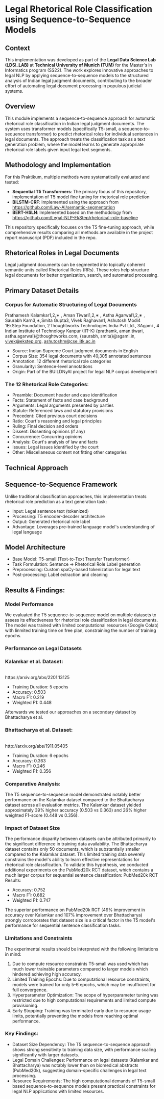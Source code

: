 # Legal Rhetorical Role Classification using Sequence-to-Sequence Models

## Context

This implementation was developed as part of the **Legal Data Science Lab (LDSI_LAB)** at **Technical University of Munich (TUM)** for the Master's in Informatics program (SS22). The work explores innovative approaches to legal NLP by applying sequence-to-sequence models to the structured analysis of Indian legal judgment documents, contributing to the broader effort of automating legal document processing in populous judicial systems.

## Overview

This module implements a sequence-to-sequence approach for automatic rhetorical role classification in Indian legal judgment documents. The system uses transformer models (specifically T5-small, a sequence-to-sequence transformer) to predict rhetorical roles for individual sentences in legal documents. The approach treats the classification task as a text generation problem, where the model learns to generate appropriate rhetorical role labels given input legal text segments.

## Methodology and Implementation

For this Praktikum, multiple methods were systematically evaluated and tested:

- **Sequential T5 Transformers**: The primary focus of this repository, implementation of T5 model fine tuning for rhetorical role prediction
- **BiLSTM-CRF**: Implemented using the approach from https://github.com/Law-AI/semantic-segmentation
- **BERT-HSLN**: Implemented based on the methodology from https://github.com/Legal-NLP-EkStep/rhetorical-role-baseline

This repository specifically focuses on the T5 fine-tuning approach, while comprehensive results comparing all methods are available in the project report manuscript (PDF) included in the repo.

## Rhetorical Roles in Legal Documents
Legal judgment documents can be segmented into topically coherent semantic units called Rhetorical Roles (RRs). These roles help structure legal documents for better organization, search, and automated processing.

## Primary Dataset Details

### Corpus for Automatic Structuring of Legal Documents
Prathamesh Kalamkar1,2,∗ 
, Aman Tiwari1,2,∗
, Astha Agarwal1,2,∗
, Saurabh Karn3,∗,Smita Gupta3, Vivek Raghavan1, Ashutosh Modi4
<br />
1EkStep Foundation, 2Thoughtworks Technologies India Pvt Ltd.,
3Agami , 4
Indian Institute of Technology Kanpur (IIT-K)
{prathamk, aman.tiwari, astha.agarwal}@thoughtworks.com,
{saurabh, smita}@agami.in, vivek@ekstep.org, ashutoshm@cse.iitk.ac.in

- Source: Indian Supreme Court judgment documents in English
- Corpus Size: 354 legal documents with 40,305 annotated sentences
- Annotation: 12 different rhetorical role categories
- Granularity: Sentence-level annotations
- Origin: Part of the BUILDNyAI project for legal NLP corpus development

### The 12 Rhetorical Role Categories:

- Preamble: Document header and case identification
- Facts: Statement of facts and case background
- Arguments: Legal arguments presented by parties
- Statute: Referenced laws and statutory provisions
- Precedent: Cited previous court decisions
- Ratio: Court's reasoning and legal principles
- Ruling: Final decision and orders
- Dissent: Dissenting opinions (if any)
- Concurrence: Concurring opinions
- Analysis: Court's analysis of law and facts
- Issues: Legal issues identified by the court
- Other: Miscellaneous content not fitting other categories


## Technical Approach
## Sequence-to-Sequence Framework
Unlike traditional classification approaches, this implementation treats rhetorical role prediction as a text generation task:

- Input: Legal sentence text (tokenized)
- Processing: T5 encoder-decoder architecture
- Output: Generated rhetorical role label
- Advantage: Leverages pre-trained language model's understanding of legal language

## Model Architecture

- Base Model: T5-small (Text-to-Text Transfer Transformer)
- Task Formulation: Sentence → Rhetorical Role Label generation
- Preprocessing: Custom spaCy-based tokenization for legal text
- Post-processing: Label extraction and cleaning

<!-- ## Features

- Domain-Specific Design: Tailored for Indian legal judgment documents
- Sentence-Level Classification: Processes individual sentences for fine-grained analysis
- Custom Legal Text Preprocessing: Handles legal document peculiarities
- Comprehensive Evaluation: Multi-metric assessment (weighted, macro, micro F1-scores)
- Modular Architecture: Clean separation of data handling, model operations, and training
- Flexible Configuration: Adjustable hyperparameters and model checkpoints -->

## Results \& Findings:
### Model Performance
We evaluated the T5 sequence-to-sequence model on multiple datasets to assess its effectiveness for rhetorical role classification in legal documents. The model was trained with limited computational resources (Google Colab) with linmited training time on free plan, constraining the number of training epochs.
### Performance on Legal Datasets
### Kalamkar et al. Dataset:
<br />
https://arxiv.org/abs/2201.13125

- Training Duration: 5 epochs
- Accuracy: 0.503
- Macro F1: 0.219
- Weighted F1: 0.448

Afterwards we tested our approaches on a secondary dataset by Bhattacharya et al.
### Bhattacharya et al. Dataset:
<br />
http://arxiv.org/abs/1911.05405

- Training Duration: 6 epochs
- Accuracy: 0.363
- Macro F1: 0.246
- Weighted F1: 0.356

### Comparative Analysis:
The T5 sequence-to-sequence model demonstrated notably better performance on the Kalamkar dataset compared to the Bhattacharya dataset across all evaluation metrics. The Kalamkar dataset yielded approximately 39% higher accuracy (0.503 vs 0.363) and 26% higher weighted F1-score (0.448 vs 0.356).
### Impact of Dataset Size
The performance disparity between datasets can be attributed primarily to the significant difference in training data availability. The Bhattacharya dataset contains only 50 documents, which is substantially smaller compared to the Kalamkar dataset. This limited training data severely constrains the model's ability to learn effective representations for rhetorical role classification.
To validate this hypothesis, we conducted additional experiments on the PubMed20k RCT dataset, which contains a much larger corpus for sequential sentence classification:
PubMed20k RCT Results:

- Accuracy: 0.752
- Macro F1: 0.682
- Weighted F1: 0.747

The superior performance on PubMed20k RCT (49% improvement in accuracy over Kalamkar and 107% improvement over Bhattacharya) strongly corroborates that dataset size is a critical factor in the T5 model's performance for sequential sentence classification tasks.

### Limitations and Constraints
The experimental results should be interpreted with the following limitations in mind:
1. Due to compute resource constraints T5-small was used which has much lower trainable parameters compared to larger models which hindered achieving high accuracy. 
2. Limited Training Epochs: Due to computational resource constraints, models were trained for only 5-6 epochs, which may be insufficient for full convergence.
3. Hyperparameter Optimization: The scope of hyperparameter tuning was restricted due to high computational requirements and limited compute provisioning.
4. Early Stopping: Training was terminated early due to resource usage limits, potentially preventing the models from reaching optimal performance.

### Key Findings:

- Dataset Size Dependency: The T5 sequence-to-sequence approach shows strong sensitivity to training data size, with performance scaling significantly with larger datasets.
- Legal Domain Challenges: Performance on legal datasets (Kalamkar and Bhattacharya) was notably lower than on biomedical abstracts (PubMed20k), suggesting domain-specific challenges in legal text processing.
- Resource Requirements: The high computational demands of T5-small based sequence-to-sequence models present practical constraints for legal NLP applications with limited resources.